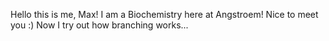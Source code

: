Hello this is me, Max! I am a Biochemistry here at Angstroem! Nice to meet you :)
Now I try out how branching works... 
